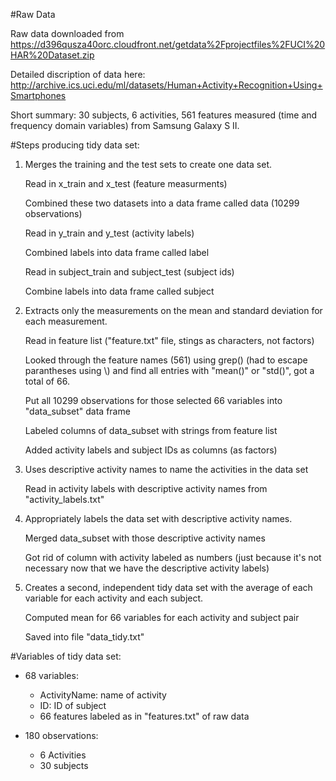 #Raw Data

Raw data downloaded from https://d396qusza40orc.cloudfront.net/getdata%2Fprojectfiles%2FUCI%20HAR%20Dataset.zip

Detailed discription of data here: http://archive.ics.uci.edu/ml/datasets/Human+Activity+Recognition+Using+Smartphones

Short summary: 30 subjects, 6 activities, 561 features measured (time and frequency domain variables) from Samsung Galaxy S II.


#Steps producing tidy data set:

1. Merges the training and the test sets to create one data set.

	Read in x_train and x_test (feature measurments)
	
	Combined these two datasets into a data frame called data (10299 observations)

	Read in y_train and y_test (activity labels)
	
	Combined labels into data frame called label

	Read in subject_train and subject_test (subject ids)
	
	Combine labels into data frame called subject

2. Extracts only the measurements on the mean and standard deviation for each measurement. 
	
	Read in feature list ("feature.txt" file, stings as characters, not factors)
	
	Looked through the feature names (561) using grep() (had to escape parantheses using \\) and find all entries with "mean()" or "std()", got a total of 66.

	Put all 10299 observations for those selected 66 variables into "data_subset" data frame
	
	Labeled columns of data_subset with strings from feature list

	Added activity labels and subject IDs as columns (as factors)

3. Uses descriptive activity names to name the activities in the data set
	
	Read in activity labels with descriptive activity names from "activity_labels.txt"

4. Appropriately labels the data set with descriptive activity names. 
	
	Merged data_subset with those descriptive activity names
	
	Got rid of column with activity labeled as numbers (just because it's not necessary now that we have the descriptive activity labels)

5. Creates a second, independent tidy data set with the average of each variable for each activity and each subject. 
	
	Computed mean for 66 variables for each activity and subject pair
	
	Saved into file "data_tidy.txt"

#Variables of tidy data set:

* 68 variables:
	* ActivityName: name of activity
	* ID: ID of subject
	* 66 features labeled as in "features.txt" of raw data

* 180 observations:
	* 6 Activities
	* 30 subjects